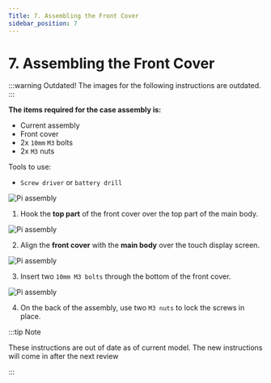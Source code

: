 ```yaml
---
Title: 7. Assembling the Front Cover
sidebar_position: 7
---
```


# 7. Assembling the Front Cover

:::warning Outdated!
The images for the following instructions are outdated.
:::

**The items required for the case assembly is:**

- Current assembly
- Front cover
- 2x `10mm` `M3` bolts
- 2x `M3` nuts

Tools to use:

- `Screw driver` or `battery drill`

![Pi assembly](/img/assembly/fa1.png)

1. Hook the **top part** of the front cover over the top part of the main body.

![Pi assembly](/img/assembly/fa3.png)

2. Align the **front cover** with the **main body** over the touch display screen.

![Pi assembly](/img/assembly/fa2.png)

3. Insert two `10mm M3 bolts` through the bottom of the front cover.

![Pi assembly](/img/assembly/fa4.png)

4. On the back of the assembly, use two `M3 nuts` to lock the screws in place.

:::tip Note

These instructions are out of date as of current model. The new instructions will come in after the next review

:::
